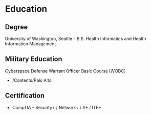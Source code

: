 # Education
## Degree
University of Washington, Seattle - B.S. Health Informatics and Health Information Management
## Military Education
Cyberspace Defense Warrant Officer Basic Course (WOBC)
* /Contents/Palo Alto
## Certification
* CompTIA - Security+ / Network+ / A+ / ITF+
